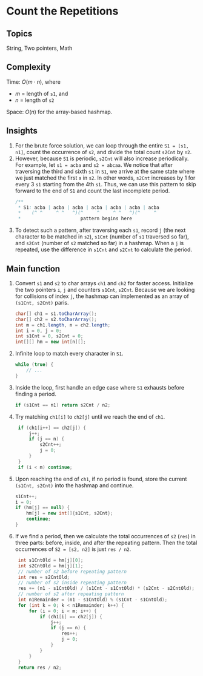 # Count the Repetitions
## Topics
String, Two pointers, Math

## Complexity
Time: $O(m \cdot n)$, where
- $m$ = length of `s1`, and 
- $n$ = length of `s2`

Space: $O(n)$ for the array-based hashmap.

## Insights
1. For the brute force solution, we can loop through the entire `S1 = [s1, n1]`, count the occurrence of `s2`, and divide the total count `s2Cnt` by `n2`.
2. However, because `S1` is periodic, `s2Cnt` will also increase periodically. For example, let `s1 = acba` and `s2 = abcaa`.
We notice that after traversing the third and sixth `s1` in `S1`, we arrive at the same state where we just matched the first `a` in `s2`. 
In other words, `s2Cnt` increases by 1 for every 3 `s1` starting from the 4th `s1`. Thus, we can use this pattern to skip forward to the end of `S1` and count the last incomplete period.
    ```java
    /**
     * S1: acba | acba | acba | acba | acba | acba | acba
     *    (^ ^     ^ ^   ^)(^     ^     ^ ^   ^)(^     ^
     *                      pattern begins here
    ```
3. To detect such a pattern, after traversing each `s1`, record `j` (the next character to be matched in `s2`), `s1Cnt` (number of `s1` traversed so far), and `s2Cnt` (number of `s2` matched so far) in a hashmap. When a `j` is repeated, use the difference in `s1Cnt` and `s2Cnt` to calculate the period.

## Main function
1. Convert `s1` and `s2` to char arrays `ch1` and `ch2` for faster access. Initialize the two pointers `i`, `j` and counters `s1Cnt`, `s2Cnt`. Because we are looking for collisions of index `j`, the hashmap can implemented as an array of `(s1Cnt, s2Cnt)` paris.
    ```java
    char[] ch1 = s1.toCharArray();
    char[] ch2 = s2.toCharArray();
    int m = ch1.length, n = ch2.length;
    int i = 0, j = 0;
    int s1Cnt = 0, s2Cnt = 0;
    int[][] hm = new int[n][];
    ```
2. Infinite loop to match every character in `S1`.
    ```java
    while (true) {
        // ...
    }
    ```
3. Inside the loop, first handle an edge case where `S1` exhausts before finding a period.
    ```java
    if (s1Cnt == n1) return s2Cnt / n2;
    ```
4. Try matching `ch1[i]` to `ch2[j]` until we reach the end of `ch1`.
   ```java
    if (ch1[i++] == ch2[j]) {
        j++;
        if (j == n) {
            s2Cnt++;
            j = 0;
        }
    }
    if (i < m) continue;
    ```
5. Upon reaching the end of `ch1`, if no period is found, store the current `(s1Cnt, s2Cnt)` into the hashmap and continue.
    ```java
    s1Cnt++;
    i = 0;
    if (hm[j] == null) {
        hm[j] = new int[]{s1Cnt, s2Cnt};
        continue;
    }
    ```
6. If we find a period, then we calculate the total occurrences of `s2` (`res`) in three parts: before, inside, and after the repeating pattern. Then the total occurrences of `S2 = [s2, n2]` is just `res / n2`.
   ```java
    int s1CntOld = hm[j][0];
    int s2CntOld = hm[j][1];
    // number of s2 before repeating pattern
    int res = s2CntOld;
    // number of s2 inside repeating pattern
    res += (n1 - s1CntOld) / (s1Cnt - s1CntOld) * (s2Cnt - s2CntOld);
    // number of s2 after repeating pattern
    int n1Remainder = (n1 - s1CntOld) % (s1Cnt - s1CntOld);
    for (int k = 0; k < n1Remainder; k++) {
        for (i = 0; i < m; i++) {
            if (ch1[i] == ch2[j]) {
                j++;
                if (j == n) {
                    res++;
                    j = 0;
                }
            }
        }
    }
    return res / n2;
    ```
